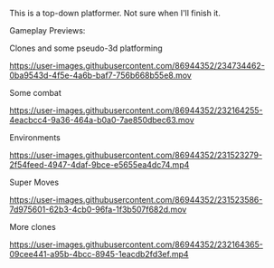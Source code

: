 This is a top-down platformer. Not sure when I'll finish it.

Gameplay Previews:

Clones and some pseudo-3d platforming

https://user-images.githubusercontent.com/86944352/234734462-0ba9543d-4f5e-4a6b-baf7-756b668b55e8.mov

Some combat

https://user-images.githubusercontent.com/86944352/232164255-4eacbcc4-9a36-464a-b0a0-7ae850dbec63.mov

Environments

https://user-images.githubusercontent.com/86944352/231523279-2f54feed-4947-4daf-9bce-e5655ea4dc74.mp4

Super Moves

https://user-images.githubusercontent.com/86944352/231523586-7d975601-62b3-4cb0-96fa-1f3b507f682d.mov

More clones

https://user-images.githubusercontent.com/86944352/232164365-09cee441-a95b-4bcc-8945-1eacdb2fd3ef.mp4
